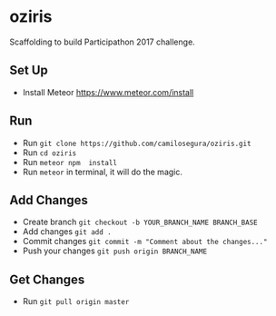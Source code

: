# oziris
Scaffolding to build Participathon 2017 challenge.
## Set Up
- Install Meteor https://www.meteor.com/install
## Run
- Run `git clone https://github.com/camilosegura/oziris.git`
- Run `cd oziris`
- Run `meteor npm  install`
- Run `meteor` in terminal, it will do the magic.
## Add Changes
- Create branch `git checkout -b YOUR_BRANCH_NAME BRANCH_BASE`
- Add changes `git add .`
- Commit changes `git commit -m "Comment about the changes..."`
- Push your changes `git push origin BRANCH_NAME`
## Get Changes
- Run `git pull origin master` 
